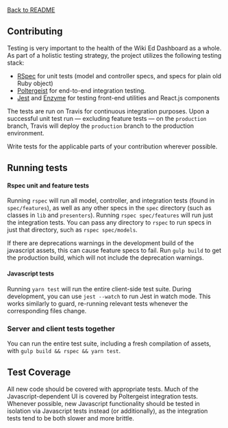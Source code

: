 [Back to README](../README.md)

## Contributing

Testing is very important to the health of the Wiki Ed Dashboard as a whole. As part of a holistic testing strategy, the project utilizes the following testing stack:

* [RSpec](https://github.com/rspec/rspec) for unit tests (model and controller specs, and specs for plain old Ruby object)
* [Poltergeist](https://github.com/teampoltergeist/poltergeist) for end-to-end integration testing.
* [Jest](https://facebook.github.io/jest/) and [Enzyme](https://github.com/airbnb/enzyme) for testing front-end utilities and React.js components

The tests are run on Travis for continuous integration purposes. Upon a successful unit test run — excluding feature tests — on the `production` branch, Travis will deploy the `production` branch to the production environment.

Write tests for the applicable parts of your contribution wherever possible.

## Running tests

#### Rspec unit and feature tests
Running `rspec` will run all model, controller, and integration tests (found in `spec/features`), as well as any other specs in the `spec` directory (such as classes in `lib` and `presenters`). Running `rspec spec/features` will run just the integration tests. You can pass any directory to `rspec` to run specs in just that directory, such as `rspec spec/models`.

If there are deprecations warnings in the development build of the javascript assets,
this can cause feature specs to fail. Run `gulp build` to get the production build,
which will not include the deprecation warnings.

#### Javascript tests
Running `yarn test` will run the entire client-side test suite. During development, you can use `jest --watch` to run Jest in watch mode. This works similarly to guard, re-running relevant tests whenever the corresponding files change.

### Server and client tests together
You can run the entire test suite, including a fresh compilation of assets, with `gulp build && rspec && yarn test`.

## Test Coverage
All new code should be covered with appropriate tests. Much of the Javascript-dependent UI is covered by Poltergeist integration tests. Whenever possible, new Javascript functionality should be tested in isolation via Javascript tests instead (or additionally), as the integration tests tend to be both slower and more brittle.
